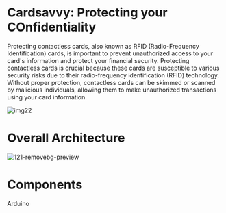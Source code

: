 # Cardsavvy: Protecting your COnfidentiality

Protecting contactless cards, also known as RFID (Radio-Frequency Identification) cards, is important to prevent unauthorized access to your card's information and protect your financial security. Protecting contactless cards is crucial because these cards are susceptible to various security risks due to their radio-frequency identification (RFID) technology. Without proper protection, contactless cards can be skimmed or scanned by malicious individuals, allowing them to make unauthorized transactions using your card information.

![img22](https://github.com/Itsparththing/SpamGuard-Automated-Spam-Detector/assets/86774143/385804d1-7ce7-4c8e-88d5-79cd31b32356)

# Overall Architecture

![121-removebg-preview](https://github.com/Itsparththing/Cardsavvy/assets/86774143/2cc268ae-c2ec-477d-ae78-f6251a117ee3)

# Components
Arduino

